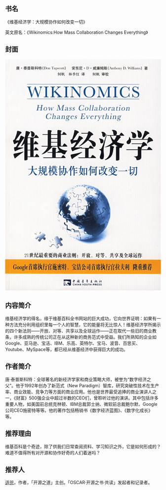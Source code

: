 ##  书名

《维基经济学：大规模协作如何改变一切》

英文原名：《Wikinomics:How Mass Collaboration Changes Everything》

## 封面

![](./face-image/wikinomics.jpg)

## 内容简介

维基经济学的得名，缘于维基百科全书网站的巨大成功，它向世界证明：如果有一种方法充分利用组织里每一个人的智慧，它的能量将无比惊人！维基经济学所揭示的四个新法则——开放、对等、共享以及全球运作——正在取代一些旧的商业教条，许多成熟的传统公司正在从这种新的商务范式中受益。我们所熟知的企业如Google、亚马逊、宝洁、IBM、乐高、英特尔、宝马、波音、百思买、Youtube、MySpace等，都已经从维基经济中获得巨大的成功。

## 作者简介

唐·泰普斯科特：全球著名的新经济学家和商业策略大师，被誉为“数字经济之父”。他于1992年创办了新范式（New Paradigm）智库，研究突破性技术在生产率、商业效能、竞争力等方面的商业应用。他也是世界最受追捧的商业演讲人之一，《财富》500强企业中超过半数的CEO们，曾聆听过他的演讲。其中包括许多重要人物，如美国前总统克林顿、IBM总裁郭士纳、微软前总裁鲍尔默、Google公司CEO施密特等等。他的著作包括畅销书《数字经济蓝图》、《数字化成长》等。

## 推荐理由

维基百科是个奇迹，除了供我们日常查阅资料、学习知识之外，它是如何形成的？难道不值得所有对开源和协作好奇的人们着迷吗？

## 推荐人

[适兕](https://opensourceway.community/all_about_kuosi)，作者，「开源之道」主创。「OSCAR·开源之书·共读」发起者和记录者。